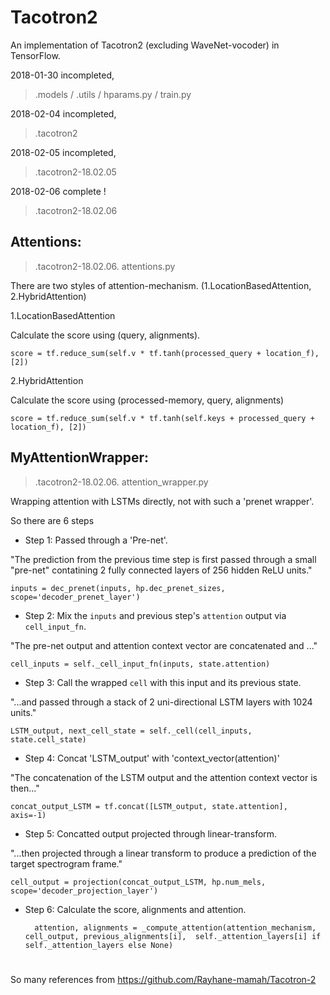 # Tacotron2

An implementation of Tacotron2 (excluding WaveNet-vocoder) in TensorFlow.

2018-01-30 incompleted,

> .models / .utils / hparams.py / train.py

2018-02-04 incompleted,

> .tacotron2

2018-02-05 incompleted,

> .tacotron2-18.02.05

2018-02-06 complete !

> .tacotron2-18.02.06

## Attentions:
> .tacotron2-18.02.06. attentions.py

There are two styles of attention-mechanism. (1.LocationBasedAttention, 2.HybridAttention)

1.LocationBasedAttention

Calculate the score using (query, alignments).

    score = tf.reduce_sum(self.v * tf.tanh(processed_query + location_f), [2])

2.HybridAttention

Calculate the score using (processed-memory, query, alignments)

    score = tf.reduce_sum(self.v * tf.tanh(self.keys + processed_query + location_f), [2])
		
## MyAttentionWrapper:

> .tacotron2-18.02.06. attention_wrapper.py

Wrapping attention with LSTMs directly, not with such a 'prenet wrapper'.

So there are 6 steps
- Step 1: Passed through a 'Pre-net'.

 "The prediction from the previous time step is first passed through a small "pre-net" contatining 2 fully connected layers of 256 hidden ReLU units."

    inputs = dec_prenet(inputs, hp.dec_prenet_sizes, scope='decoder_prenet_layer')
- Step 2: Mix the `inputs` and previous step's `attention` output via `cell_input_fn`.

 "The pre-net output and attention context vector are concatenated and ..."

    cell_inputs = self._cell_input_fn(inputs, state.attention)
- Step 3: Call the wrapped `cell` with this input and its previous state.

 "...and passed through a stack of 2 uni-directional LSTM layers with 1024 units."

    LSTM_output, next_cell_state = self._cell(cell_inputs, state.cell_state)
- Step 4: Concat 'LSTM_output' with 'context_vector(attention)'

 "The concatenation of the LSTM output and the attention context vector is then..."

    concat_output_LSTM = tf.concat([LSTM_output, state.attention], axis=-1)
- Step 5: Concatted output projected through linear-transform.

 "...then projected through a linear transform to produce a prediction of the target spectrogram frame."

    cell_output = projection(concat_output_LSTM, hp.num_mels, scope='decoder_projection_layer')
- Step 6: Calculate the score, alignments and attention.


    
		attention, alignments = _compute_attention(attention_mechanism, cell_output, previous_alignments[i],  self._attention_layers[i] if self._attention_layers else None)

# 
So many references from https://github.com/Rayhane-mamah/Tacotron-2
